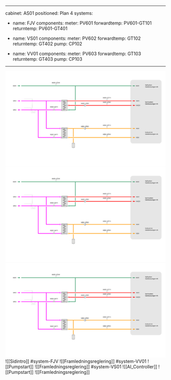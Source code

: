 
---
cabinet: AS01
positioned: Plan 4
systems:

  - name: FJV
    components:
      meter: PV601
      forwardtemp: PV601-GT101
      returntemp: PV601-GT401
  
  - name: VS01
    components:
      meter: PV602
      forwardtemp: GT102
      returntemp: GT402
      pump: CP102
  
  - name: VV01
    components:
      meter: PV603
      forwardtemp: GT103
      returntemp: GT403
      pump: CP103
---
![](./Example/Fastighet01/Undercentral.svg)
![](/Example/Fastighet01/Undercentral.svg)
![](Undercentral.svg)
![[Sidintro]]
#system-FJV
![[Framledningsreglering]]
#system-VV01
![[Pumpstart]]
![[Framledningsreglering]]
#system-VS01
![[AI_Controller]]
![[Pumpstart]]
![[Framledningsreglering]]
